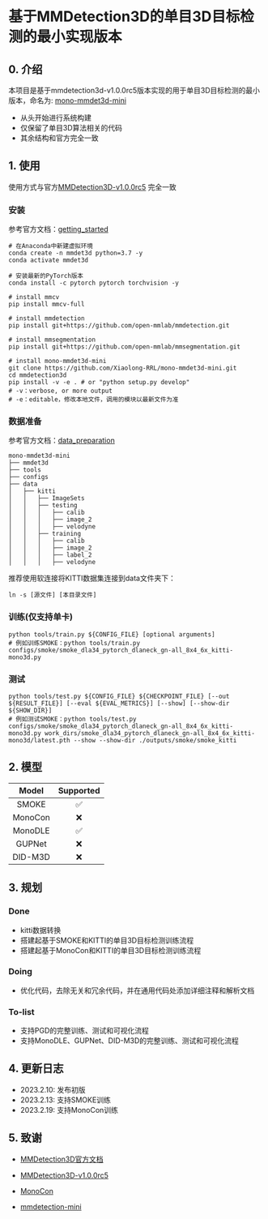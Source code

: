 # 基于MMDetection3D的单目3D目标检测的最小实现版本

## 0. 介绍
本项目是基于mmdetection3d-v1.0.0rc5版本实现的用于单目3D目标检测的最小版本，命名为:
[mono-mmdet3d-mini](https://github.com/Xiaolong-RRL/mono-mmdet3d-mini)
- 从头开始进行系统构建
- 仅保留了单目3D算法相关的代码
- 其余结构和官方完全一致

## 1. 使用
使用方式与官方[MMDetection3D-v1.0.0rc5](https://github.com/open-mmlab/mmdetection3d/tree/v1.0.0rc5)
完全一致

### 安装
参考官方文档：[getting_started](docs/getting_started.md)
```shell script
# 在Anaconda中新建虚拟环境
conda create -n mmdet3d python=3.7 -y
conda activate mmdet3d

# 安装最新的PyTorch版本
conda install -c pytorch pytorch torchvision -y

# install mmcv
pip install mmcv-full

# install mmdetection
pip install git+https://github.com/open-mmlab/mmdetection.git

# install mmsegmentation
pip install git+https://github.com/open-mmlab/mmsegmentation.git

# install mono-mmdet3d-mini
git clone https://github.com/Xiaolong-RRL/mono-mmdet3d-mini.git
cd mmdetection3d
pip install -v -e . # or "python setup.py develop"
# -v：verbose, or more output
# -e：editable，修改本地文件，调用的模块以最新文件为准
```

### 数据准备
参考官方文档：[data_preparation](docs/data_preparation.md)
```
mono-mmdet3d-mini
├── mmdet3d
├── tools
├── configs
├── data
│   ├── kitti
│   │   ├── ImageSets
│   │   ├── testing
│   │   │   ├── calib
│   │   │   ├── image_2
│   │   │   ├── velodyne
│   │   ├── training
│   │   │   ├── calib
│   │   │   ├── image_2
│   │   │   ├── label_2
│   │   │   ├── velodyne
```
推荐使用软连接将KITTI数据集连接到data文件夹下：
```shell script
ln -s [源文件] [本目录文件]
```

### 训练(仅支持单卡)
```shell
python tools/train.py ${CONFIG_FILE} [optional arguments]
# 例如训练SMOKE：python tools/train.py configs/smoke/smoke_dla34_pytorch_dlaneck_gn-all_8x4_6x_kitti-mono3d.py
```

### 测试
```shell
python tools/test.py ${CONFIG_FILE} ${CHECKPOINT_FILE} [--out ${RESULT_FILE}] [--eval ${EVAL_METRICS}] [--show] [--show-dir ${SHOW_DIR}]
# 例如测试SMOKE：python tools/test.py configs/smoke/smoke_dla34_pytorch_dlaneck_gn-all_8x4_6x_kitti-mono3d.py work_dirs/smoke_dla34_pytorch_dlaneck_gn-all_8x4_6x_kitti-mono3d/latest.pth --show --show-dir ./outputs/smoke/smoke_kitti
```


## 2. 模型

| Model   | Supported          |
| :-----: | :----------------: |
| SMOKE   | :white_check_mark: |
| MonoCon | :x:                |
| MonoDLE | :white_check_mark: |
| GUPNet  | :x:                |
| DID-M3D | :x:                |


## 3. 规划
### Done
- kitti数据转换
- 搭建起基于SMOKE和KITTI的单目3D目标检测训练流程
- 搭建起基于MonoCon和KITTI的单目3D目标检测训练流程

### Doing
- 优化代码，去除无关和冗余代码，并在通用代码处添加详细注释和解析文档

### To-list
- 支持PGD的完整训练、测试和可视化流程
- 支持MonoDLE、GUPNet、DID-M3D的完整训练、测试和可视化流程

## 4. 更新日志
- 2023.2.10: 发布初版
- 2023.2.13: 支持SMOKE训练
- 2023.2.19: 支持MonoCon训练

## 5. 致谢
- [MMDetection3D官方文档](https://mmdetection3d.readthedocs.io/zh_CN/latest/)

- [MMDetection3D-v1.0.0rc5](https://github.com/open-mmlab/mmdetection3d/tree/v1.0.0rc5)

- [MonoCon](https://github.com/Xianpeng919/MonoCon)

- [mmdetection-mini](https://github.com/hhaAndroid/mmdetection-mini)

